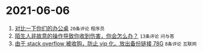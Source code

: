 # 2021-06-06

1. [对比一下你们的办公桌](https://www.v2ex.com/t/781653) `20条评论` `程序员`
1. [陌生人非故意的操作导致你收到伤害，你会怎么办？](https://www.v2ex.com/t/781658) `13条评论` `问与答`
1. [由于 stack overflow 被收购，防止 vip 化。放出备份链接 78G](https://www.v2ex.com/t/781651) `8条评论` `互联网`
